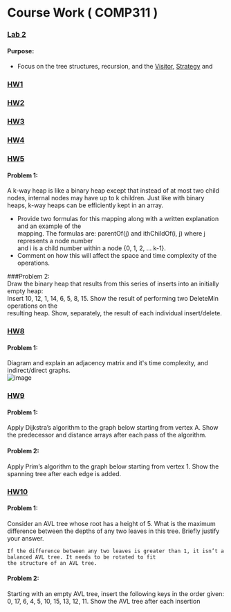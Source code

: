 # Course Work ( COMP311 )

### [Lab 2](https://github.com/hollyjrobertson/COMP311/tree/master/Lab2 "Lab 2")
  #### Purpose:   
  * Focus on the tree structures, recursion, and the [Visitor](https://www.tutorialspoint.com/design_pattern/visitor_pattern.htm "Visitor"), [Strategy](https://www.tutorialspoint.com/design_pattern/strategy_pattern.html "Strategy") and   
  
   ### [HW1](https://github.com/hollyjrobertson/COMP311/tree/master/hw1 "HW1")
 
 ### [HW2](https://github.com/hollyjrobertson/COMP311/tree/master/hw2 "HW2")
 
  ### [HW3](https://github.com/hollyjrobertson/COMP311/tree/master/hw3 "HW3")

 
### [HW4](https://github.com/hollyjrobertson/COMP311/tree/master/hw4 "HW4")
  
 ### [HW5](https://github.com/hollyjrobertson/COMP311/blob/master/RobertsonHolly_HW5.pdf "HW5")
  #### Problem 1:
  A k-way heap is like a binary heap except that instead of at most two child nodes, internal nodes 
  may have up to k children. Just like with binary heaps, k-way heaps can be efficiently kept in an array.  
  * Provide two formulas for this mapping along with a written explanation and an example of the  
    mapping. The formulas are: parentOf(j) and ithChildOf(i, j) where j represents a node number   
    and i is a child number within a node {0, 1, 2, … k-1}.  
  * Comment on how this will affect the space and time complexity of the operations.  
  
  ###Problem 2:  
  Draw the binary heap that results from this series of inserts into an initially empty heap:    
  Insert 10, 12, 1, 14, 6, 5, 8, 15.  Show the result of performing two DeleteMin operations on the  
  resulting heap.  Show, separately, the result of each individual insert/delete.
  
  ### [HW8](https://github.com/hollyjrobertson/COMP311/tree/master/hw8.pdf "HW8")
  #### Problem 1:
  Diagram and explain an adjacency matrix and it's time complexity, and indirect/direct graphs.  
  ![image](https://user-images.githubusercontent.com/31171295/129286154-df69e4be-66e6-4273-95a7-68cae3301151.png)

  ### [HW9](https://github.com/hollyjrobertson/COMP311/tree/master/hw9.pdf "HW9")
  #### Problem 1:  
  Apply Dijkstra’s algorithm to the graph below starting from vertex A.  Show the predecessor and distance arrays after each pass of the algorithm.

  #### Problem 2:
  Apply Prim’s algorithm to the graph below starting from vertex 1.  Show the spanning tree after each edge is added.  
  
  ### [HW10](https://github.com/hollyjrobertson/COMP311/tree/master/hw10.pdf "HW10")
  #### Problem 1:  
  Consider an AVL tree whose root has a height of 5. What is the maximum difference between the depths of any two leaves in this tree. Briefly justify your answer.
  ```
  If the difference between any two leaves is greater than 1, it isn’t a balanced AVL tree. It needs to be rotated to fit 
  the structure of an AVL tree. 
  ```
  #### Problem 2:
  Starting with an empty AVL tree, insert the following keys in the order given: 0, 17, 6, 4, 5, 10, 15, 13, 12, 11. Show the AVL tree after each insertion 
  
